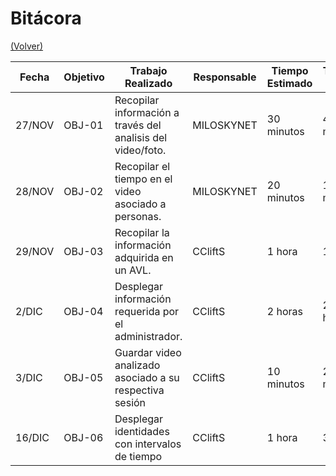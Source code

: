 # Bitácora

[(Volver)](https://github.com/CCliftS/ED21-02-Clift-Diaz/tree/release-0.3)

| Fecha  | Objetivo  | Trabajo Realizado | Responsable | Tiempo Estimado | Tiempo Real |
|--------|-----------|-------------------|-------------|-----------------|-------------|
| 27/NOV | OBJ-01    | Recopilar información a través del analisis del video/foto.  | MILOSKYNET   | 30 minutos   | 40 minutos |
| 28/NOV | OBJ-02    | Recopilar el tiempo en el video asociado a personas.  | MILOSKYNET   | 20 minutos   | 10 minutos |
| 29/NOV | OBJ-03    | Recopilar la información adquirida en un AVL. | CCliftS   | 1 hora   | 1 hora |
| 2/DIC | OBJ-04    | Desplegar información requerida por el administrador. | CCliftS   | 2 horas   | 2:30 horas |
| 3/DIC | OBJ-05    | Guardar video analizado asociado a su respectiva sesión | CCliftS   | 10 minutos | 20 minutos |
| 16/DIC | OBJ-06    | Desplegar identidades con intervalos de tiempo | CCliftS   | 1 hora | 3 horas |
